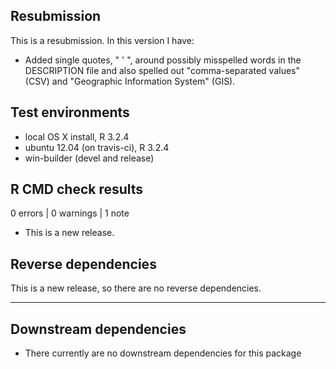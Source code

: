 ## Resubmission
This is a resubmission. In this version I have:

* Added single quotes, " ' ", around possibly misspelled words in the DESCRIPTION file and also spelled out "comma-separated values" (CSV) and "Geographic Information System" (GIS).

## Test environments
* local OS X install, R 3.2.4
* ubuntu 12.04 (on travis-ci), R 3.2.4
* win-builder (devel and release)

## R CMD check results

0 errors | 0 warnings | 1 note

* This is a new release.

## Reverse dependencies

This is a new release, so there are no reverse dependencies.

---
## Downstream dependencies
* There currently are no downstream dependencies for this package
